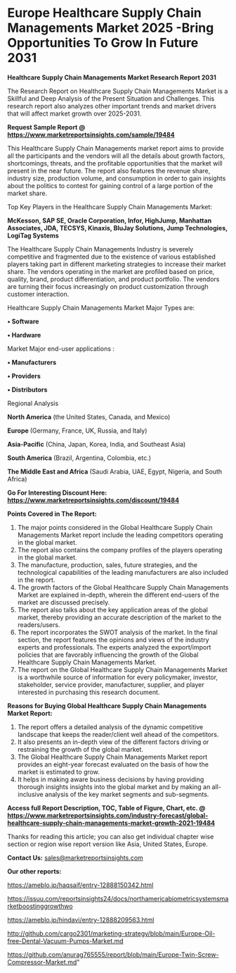 # Europe Healthcare Supply Chain Managements Market 2025 -Bring Opportunities To Grow In Future 2031

<strong>Healthcare Supply Chain Managements Market Research Report 2031</strong>

The Research Report on Healthcare Supply Chain Managements Market is a Skillful and Deep Analysis of the Present Situation and Challenges. This research report also analyzes other important trends and market drivers that will affect market growth over 2025-2031.

<strong>Request Sample Report @ <a href=https://www.marketreportsinsights.com/sample/19484>https://www.marketreportsinsights.com/sample/19484</a></strong>

This Healthcare Supply Chain Managements market report aims to provide all the participants and the vendors will all the details about growth factors, shortcomings, threats, and the profitable opportunities that the market will present in the near future. The report also features the revenue share, industry size, production volume, and consumption in order to gain insights about the politics to contest for gaining control of a large portion of the market share.

Top Key Players in the Healthcare Supply Chain Managements Market:

<strong>McKesson, SAP SE, Oracle Corporation, Infor, HighJump, Manhattan Associates, JDA, TECSYS, Kinaxis, BluJay Solutions, Jump Technologies, LogiTag Systems</strong>

The Healthcare Supply Chain Managements Industry is severely competitive and fragmented due to the existence of various established players taking part in different marketing strategies to increase their market share. The vendors operating in the market are profiled based on price, quality, brand, product differentiation, and product portfolio. The vendors are turning their focus increasingly on product customization through customer interaction.

Healthcare Supply Chain Managements Market Major Types are:

<strong>• Software

• Hardware</strong>

Market Major end-user applications :

<strong>• Manufacturers

• Providers

• Distributors</strong>

Regional Analysis

</u><strong><b>North America</b></strong> (the United States, Canada, and Mexico)

<strong><b>Europe </b></strong>(Germany, France, UK, Russia, and Italy)

<strong><b>Asia-Pacific</b></strong> (China, Japan, Korea, India, and Southeast Asia)

<strong><b>South America</b></strong> (Brazil, Argentina, Colombia, etc.)

<strong><b>The Middle East and Africa</b></strong> (Saudi Arabia, UAE, Egypt, Nigeria, and South Africa)

<strong>Go For Interesting Discount Here: <a href=https://www.marketreportsinsights.com/discount/19484>https://www.marketreportsinsights.com/discount/19484</a></strong>

<strong>Points Covered in The Report:</strong>
<ol>
  <li>The major points considered in the Global Healthcare Supply Chain Managements Market report include the leading competitors operating in the global market.</li>
  <li>The report also contains the company profiles of the players operating in the global market.</li>
  <li>The manufacture, production, sales, future strategies, and the technological capabilities of the leading manufacturers are also included in the report.</li>
  <li>The growth factors of the Global Healthcare Supply Chain Managements Market are explained in-depth, wherein the different end-users of the market are discussed precisely.</li>
  <li>The report also talks about the key application areas of the global market, thereby providing an accurate description of the market to the readers/users.</li>
  <li>The report incorporates the SWOT analysis of the market. In the final section, the report features the opinions and views of the industry experts and professionals. The experts analyzed the export/import policies that are favorably influencing the growth of the Global Healthcare Supply Chain Managements Market.</li>
  <li>The report on the Global Healthcare Supply Chain Managements Market is a worthwhile source of information for every policymaker, investor, stakeholder, service provider, manufacturer, supplier, and player interested in purchasing this research document.</li>
</ol>
<strong>Reasons for Buying Global Healthcare Supply Chain Managements Market Report:</strong>

<ol>
  <li>The report offers a detailed analysis of the dynamic competitive landscape that keeps the reader/client well ahead of the competitors.</li>
  <li>It also presents an in-depth view of the different factors driving or restraining the growth of the global market.</li>
  <li>The Global Healthcare Supply Chain Managements Market report provides an eight-year forecast evaluated on the basis of how the market is estimated to grow.</li>
  <li>It helps in making aware business decisions by having providing thorough insights insights into the global market and by making an all-inclusive analysis of the key market segments and sub-segments.</li>
</ol>
<strong>Access full Report Description, TOC, Table of Figure, Chart, etc. @ <a href=https://www.marketreportsinsights.com/industry-forecast/global-healthcare-supply-chain-managements-market-growth-2021-19484>https://www.marketreportsinsights.com/industry-forecast/global-healthcare-supply-chain-managements-market-growth-2021-19484</a></strong>


Thanks for reading this article; you can also get individual chapter wise section or region wise report version like Asia, United States, Europe.

<strong>Contact Us:</strong>
sales@marketreportsinsights.com

<strong>Our other reports:</strong>

<a href=https://ameblo.jp/haqsaif/entry-12888150342.html>https://ameblo.jp/haqsaif/entry-12888150342.html</a>

<a href=https://issuu.com/reportsinsights24/docs/northamericabiometricsystemsmarketboostinggrowthwo>https://issuu.com/reportsinsights24/docs/northamericabiometricsystemsmarketboostinggrowthwo</a>

<a href=https://ameblo.jp/hindavi/entry-12888209563.html>https://ameblo.jp/hindavi/entry-12888209563.html</a>

<a href=http://github.com/cargo2301/marketing-strategy/blob/main/Europe-Oil-free-Dental-Vacuum-Pumps-Market.md>http://github.com/cargo2301/marketing-strategy/blob/main/Europe-Oil-free-Dental-Vacuum-Pumps-Market.md</a>

<a href=https://github.com/anurag765555/report/blob/main/Europe-Twin-Screw-Compressor-Market.md>https://github.com/anurag765555/report/blob/main/Europe-Twin-Screw-Compressor-Market.md</a>"

